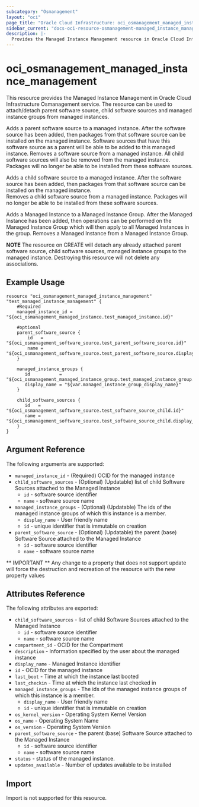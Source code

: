 ```yaml
---
subcategory: "Osmanagement"
layout: "oci"
page_title: "Oracle Cloud Infrastructure: oci_osmanagement_managed_instance_management"
sidebar_current: "docs-oci-resource-osmanagement-managed_instance_management"
description: |-
  Provides the Managed Instance Management resource in Oracle Cloud Infrastructure Osmanagement service
---
```


# oci_osmanagement_managed_instance_management
This resource provides the Managed Instance Management in Oracle Cloud Infrastructure Osmanagement service.
The resource can be used to attach/detach parent software source, child software sources and managed instance groups from managed instances.

Adds a parent software source to a managed instance. After the software source has been added, then packages from that software source can be installed on the managed instance. Software sources that have this software source as a parent will be able to be added to this managed instance.
Removes a software source from a managed instance. All child software sources will also be removed from the managed instance. Packages will no longer be able to be installed from these software sources.
        
Adds a child software source to a managed instance. After the software source has been added, then packages from that software source can be installed on the managed instance.   
Removes a child software source from a managed instance. Packages will no longer be able to be installed from these software sources.

Adds a Managed Instance to a Managed Instance Group. After the Managed Instance has been added, then operations can be performed on the Managed Instance Group which will then apply to all Managed Instances in the group. 
Removes a Managed Instance from a Managed Instance Group.
        
**NOTE** The resource on CREATE will detach any already attached parent software source, child software sources, managed instance groups to the managed instance. 
Destroying this resource will not delete any associations.

## Example Usage

```hcl
resource "oci_osmanagement_managed_instance_management" "test_managed_instance_management" {
	#Required
	managed_instance_id = "${oci_osmanagement_managed_instance.test_managed_instance.id}"
	
	#optional
	parent_software_source {
        id   = "${oci_osmanagement_software_source.test_parent_software_source.id}"
        name = "${oci_osmanagement_software_source.test_parent_software_source.display_name}"
    }
    
    managed_instance_groups {
       id           = "${oci_osmanagement_managed_instance_group.test_managed_instance_group.id}"
       display_name = "${var.managed_instance_group_display_name}"
    }
    
    child_software_sources {
       id   = "${oci_osmanagement_software_source.test_software_source_child.id}"
       name = "${oci_osmanagement_software_source.test_software_source_child.display_name}"
    }
}
```

## Argument Reference

The following arguments are supported:

* `managed_instance_id` - (Required) OCID for the managed instance
* `child_software_sources` - (Optional) (Updatable) list of child Software Sources attached to the Managed Instance
	* `id` - software source identifier
	* `name` - software source name
* `managed_instance_groups` - (Optional) (Updatable) The ids of the managed instance groups of which this instance is a member. 
	* `display_name` - User friendly name
	* `id` - unique identifier that is immutable on creation
* `parent_software_source` - (Optional) (Updatable) the parent (base) Software Source attached to the Managed Instance
	* `id` - software source identifier
	* `name` - software source name

	
** IMPORTANT **
Any change to a property that does not support update will force the destruction and recreation of the resource with the new property values
	
## Attributes Reference

The following attributes are exported:

* `child_software_sources` - list of child Software Sources attached to the Managed Instance
	* `id` - software source identifier
	* `name` - software source name
* `compartment_id` - OCID for the Compartment
* `description` - Information specified by the user about the managed instance
* `display_name` - Managed Instance identifier
* `id` - OCID for the managed instance
* `last_boot` - Time at which the instance last booted
* `last_checkin` - Time at which the instance last checked in
* `managed_instance_groups` - The ids of the managed instance groups of which this instance is a member. 
	* `display_name` - User friendly name
	* `id` - unique identifier that is immutable on creation
* `os_kernel_version` - Operating System Kernel Version
* `os_name` - Operating System Name
* `os_version` - Operating System Version
* `parent_software_source` - the parent (base) Software Source attached to the Managed Instance
	* `id` - software source identifier
	* `name` - software source name
* `status` - status of the managed instance.
* `updates_available` - Number of updates available to be installed

## Import

Import is not supported for this resource.

